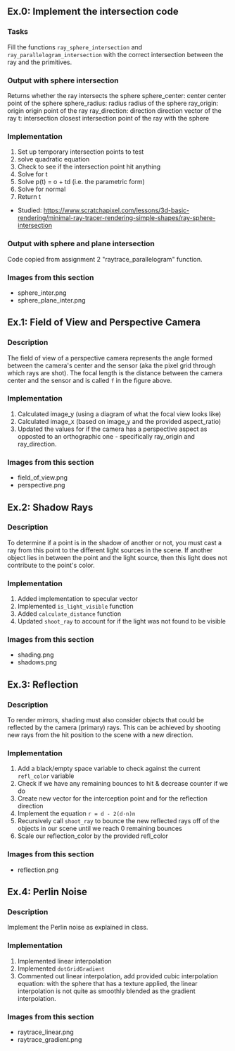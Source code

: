Ex.0: Implement the intersection code
-------------------------------------

### Tasks
Fill the functions `ray_sphere_intersection` and `ray_parallelogram_intersection` with the correct intersection between the ray and the primitives.

### Output with sphere intersection
Returns whether the ray intersects the sphere
    sphere_center:  center center point of the sphere
    sphere_radius: radius radius of the sphere
    ray_origin: origin origin point of the ray
    ray_direction: direction direction vector of the ray
    t: intersection closest intersection point of the ray with the sphere

### Implementation
1. Set up temporary intersection points to test
2. solve quadratic equation
3. Check to see if the intersection point hit anything
4. Solve for t
5. Solve p(t) = o + td (i.e. the parametric form)
6. Solve for normal
7. Return t
* Studied: https://www.scratchapixel.com/lessons/3d-basic-rendering/minimal-ray-tracer-rendering-simple-shapes/ray-sphere-intersection

### Output with sphere and plane intersection
Code copied from assignment 2 "raytrace_parallelogram" function.

### Images from this section
* sphere_inter.png
* sphere_plane_inter.png


Ex.1: Field of View and Perspective Camera
------------------------------------------

### Description
The field of view of a perspective camera represents the angle formed between the camera's center and the sensor (aka the pixel grid through which rays are shot). The focal length is the distance between the camera center and the sensor and is called `f` in the figure above.

### Implementation
1. Calculated image_y (using a diagram of what the focal view looks like)
2. Calculated image_x (based on image_y and the provided aspect_ratio)
3. Updated the values for if the camera has a perspective aspect as opposted to an orthographic one - specifically ray_origin and ray_direction.

### Images from this section
* field_of_view.png
* perspective.png


Ex.2: Shadow Rays
-----------------

### Description
To determine if a point is in the shadow of another or not, you must cast a ray from this point to the different light sources in the scene. If another object lies in between the point and the light source, then this light does not contribute to the point's color.

### Implementation
1. Added implementation to specular vector
2. Implemented `is_light_visible` function
3. Added `calculate_distance` function
4. Updated `shoot_ray` to account for if the light was not found to be visible

### Images from this section
* shading.png
* shadows.png


Ex.3: Reflection
----------------

### Description
To render mirrors, shading must also consider objects that could be reflected by the camera (primary) rays. This can be achieved by shooting new rays from the hit position to the scene with a new direction.

### Implementation
1. Add a black/empty space variable to check against the current `refl_color` variable
2. Check if we have any remaining bounces to hit & decrease counter if we do
3. Create new vector for the interception point and for the reflection direction
4. Implement the equation `r = d - 2(d·n)n`
5. Recursively call `shoot_ray` to bounce the new reflected rays off of the objects in our scene until we reach 0 remaining bounces
6. Scale our reflection_color by the provided refl_color

### Images from this section
* reflection.png


Ex.4: Perlin Noise
------------------

### Description
Implement the Perlin noise as explained in class.

### Implementation
1. Implemented linear interpolation
2. Implemented `dotGridGradient`
3. Commented out linear interpolation, add provided cubic interpolation equation: with the sphere that has a texture applied, the linear interpolation is not quite as smoothly blended as the gradient interpolation.

### Images from this section
* raytrace_linear.png
* raytrace_gradient.png

